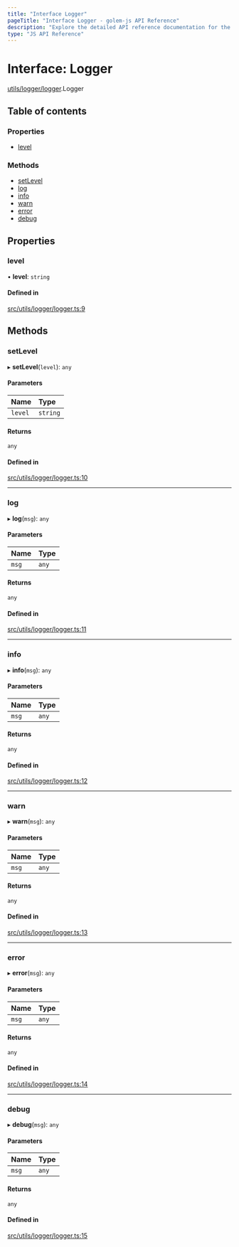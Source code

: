 ```yaml
---
title: "Interface Logger"
pageTitle: "Interface Logger - golem-js API Reference"
description: "Explore the detailed API reference documentation for the Interface Logger within the golem-js SDK for the Golem Network."
type: "JS API Reference"
---
```

# Interface: Logger

[utils/logger/logger](../modules/utils_logger_logger).Logger

## Table of contents

### Properties

- [level](utils_logger_logger.Logger#level)

### Methods

- [setLevel](utils_logger_logger.Logger#setlevel)
- [log](utils_logger_logger.Logger#log)
- [info](utils_logger_logger.Logger#info)
- [warn](utils_logger_logger.Logger#warn)
- [error](utils_logger_logger.Logger#error)
- [debug](utils_logger_logger.Logger#debug)

## Properties

### level

• **level**: `string`

#### Defined in

[src/utils/logger/logger.ts:9](https://github.com/golemfactory/golem-js/blob/d4f6a75/src/utils/logger/logger.ts#L9)

## Methods

### setLevel

▸ **setLevel**(`level`): `any`

#### Parameters

| Name | Type |
| :------ | :------ |
| `level` | `string` |

#### Returns

`any`

#### Defined in

[src/utils/logger/logger.ts:10](https://github.com/golemfactory/golem-js/blob/d4f6a75/src/utils/logger/logger.ts#L10)

___

### log

▸ **log**(`msg`): `any`

#### Parameters

| Name | Type |
| :------ | :------ |
| `msg` | `any` |

#### Returns

`any`

#### Defined in

[src/utils/logger/logger.ts:11](https://github.com/golemfactory/golem-js/blob/d4f6a75/src/utils/logger/logger.ts#L11)

___

### info

▸ **info**(`msg`): `any`

#### Parameters

| Name | Type |
| :------ | :------ |
| `msg` | `any` |

#### Returns

`any`

#### Defined in

[src/utils/logger/logger.ts:12](https://github.com/golemfactory/golem-js/blob/d4f6a75/src/utils/logger/logger.ts#L12)

___

### warn

▸ **warn**(`msg`): `any`

#### Parameters

| Name | Type |
| :------ | :------ |
| `msg` | `any` |

#### Returns

`any`

#### Defined in

[src/utils/logger/logger.ts:13](https://github.com/golemfactory/golem-js/blob/d4f6a75/src/utils/logger/logger.ts#L13)

___

### error

▸ **error**(`msg`): `any`

#### Parameters

| Name | Type |
| :------ | :------ |
| `msg` | `any` |

#### Returns

`any`

#### Defined in

[src/utils/logger/logger.ts:14](https://github.com/golemfactory/golem-js/blob/d4f6a75/src/utils/logger/logger.ts#L14)

___

### debug

▸ **debug**(`msg`): `any`

#### Parameters

| Name | Type |
| :------ | :------ |
| `msg` | `any` |

#### Returns

`any`

#### Defined in

[src/utils/logger/logger.ts:15](https://github.com/golemfactory/golem-js/blob/d4f6a75/src/utils/logger/logger.ts#L15)
